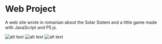 # Web Project

A web site wrote in romanian about the Solar Sistem and a little game made with JavaScript and P5.js.

![alt text](https://github.com/Mickai55/Web-Project/blob/master/img1.png)
![alt text](https://github.com/Mickai55/Web-Project/blob/master/img2.png)
![alt text](https://github.com/Mickai55/Web-Project/blob/master/img3.png)

